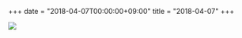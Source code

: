 +++
date = "2018-04-07T00:00:00+09:00"
title = "2018-04-07"
+++

<img class="img-fluid" src="/2018-04-07.jpg" />
